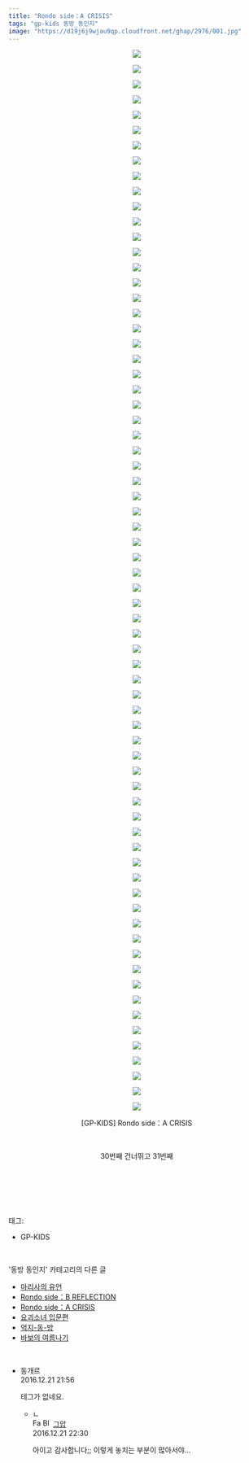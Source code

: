 ```yaml
---
title: "Rondo side：A CRISIS"
tags: "gp-kids 동방_동인지"
image: "https://d19j6j9wjau9qp.cloudfront.net/ghap/2976/001.jpg"
---
```

<div class="article">
<p style="text-align: center; clear: none; float: none;"><img src="{{ site.imgserver8 }}/ghap/2976/001.jpg"/></p>
<p style="text-align: center; clear: none; float: none;"><img src="{{ site.imgserver8 }}/ghap/2976/002.jpg"/></p>
<p style="text-align: center; clear: none; float: none;"><img src="{{ site.imgserver8 }}/ghap/2976/003.jpg"/></p>
<p style="text-align: center; clear: none; float: none;"><img src="{{ site.imgserver8 }}/ghap/2976/004.jpg"/></p>
<p style="text-align: center; clear: none; float: none;"><img src="{{ site.imgserver8 }}/ghap/2976/005.jpg"/></p>
<p style="text-align: center; clear: none; float: none;"><img src="{{ site.imgserver8 }}/ghap/2976/006.jpg"/></p>
<p style="text-align: center; clear: none; float: none;"><img src="{{ site.imgserver8 }}/ghap/2976/007.jpg"/></p>
<p style="text-align: center; clear: none; float: none;"><img src="{{ site.imgserver8 }}/ghap/2976/008.jpg"/></p>
<p style="text-align: center; clear: none; float: none;"><img src="{{ site.imgserver8 }}/ghap/2976/009.jpg"/></p>
<p style="text-align: center; clear: none; float: none;"><img src="{{ site.imgserver8 }}/ghap/2976/010.jpg"/></p>
<p style="text-align: center; clear: none; float: none;"><img src="{{ site.imgserver8 }}/ghap/2976/011.jpg"/></p>
<p style="text-align: center; clear: none; float: none;"><img src="{{ site.imgserver8 }}/ghap/2976/012.jpg"/></p>
<p style="text-align: center; clear: none; float: none;"><img src="{{ site.imgserver8 }}/ghap/2976/013.jpg"/></p>
<p style="text-align: center; clear: none; float: none;"><img src="{{ site.imgserver8 }}/ghap/2976/014.jpg"/></p>
<p style="text-align: center; clear: none; float: none;"><img src="{{ site.imgserver8 }}/ghap/2976/015.jpg"/></p>
<p style="text-align: center; clear: none; float: none;"><img src="{{ site.imgserver8 }}/ghap/2976/016.jpg"/></p>
<p style="text-align: center; clear: none; float: none;"><img src="{{ site.imgserver8 }}/ghap/2976/017.jpg"/></p>
<p style="text-align: center; clear: none; float: none;"><img src="{{ site.imgserver8 }}/ghap/2976/018.jpg"/></p>
<p style="text-align: center; clear: none; float: none;"><img src="{{ site.imgserver8 }}/ghap/2976/019.jpg"/></p>
<p style="text-align: center; clear: none; float: none;"><img src="{{ site.imgserver8 }}/ghap/2976/020.jpg"/></p>
<p style="text-align: center; clear: none; float: none;"><img src="{{ site.imgserver8 }}/ghap/2976/021.jpg"/></p>
<p style="text-align: center; clear: none; float: none;"><img src="{{ site.imgserver8 }}/ghap/2976/022.jpg"/></p>
<p style="text-align: center; clear: none; float: none;"><img src="{{ site.imgserver8 }}/ghap/2976/023.jpg"/></p>
<p style="text-align: center; clear: none; float: none;"><img src="{{ site.imgserver8 }}/ghap/2976/024.jpg"/></p>
<p style="text-align: center; clear: none; float: none;"><img src="{{ site.imgserver8 }}/ghap/2976/025.jpg"/></p>
<p style="text-align: center; clear: none; float: none;"><img src="{{ site.imgserver8 }}/ghap/2976/026.jpg"/></p>
<p style="text-align: center; clear: none; float: none;"><img src="{{ site.imgserver8 }}/ghap/2976/027.jpg"/></p>
<p style="text-align: center; clear: none; float: none;"><img src="{{ site.imgserver8 }}/ghap/2976/028.jpg"/></p>
<p style="text-align: center; clear: none; float: none;"><img src="{{ site.imgserver8 }}/ghap/2976/029.jpg"/></p>
<p style="text-align: center; clear: none; float: none;"><img src="{{ site.imgserver8 }}/ghap/2976/030.jpg"/></p>
<p style="text-align: center; clear: none; float: none;"><img src="{{ site.imgserver8 }}/ghap/2976/031.jpg"/></p>
<p style="text-align: center; clear: none; float: none;"><img src="{{ site.imgserver8 }}/ghap/2976/032.jpg"/></p>
<p style="text-align: center; clear: none; float: none;"><img src="{{ site.imgserver8 }}/ghap/2976/033.jpg"/></p>
<p style="text-align: center; clear: none; float: none;"><img src="{{ site.imgserver8 }}/ghap/2976/034.jpg"/></p>
<p style="text-align: center; clear: none; float: none;"><img src="{{ site.imgserver8 }}/ghap/2976/035.jpg"/></p>
<p style="text-align: center; clear: none; float: none;"><img src="{{ site.imgserver8 }}/ghap/2976/036.jpg"/></p>
<p style="text-align: center; clear: none; float: none;"><img src="{{ site.imgserver8 }}/ghap/2976/037.jpg"/></p>
<p style="text-align: center; clear: none; float: none;"><img src="{{ site.imgserver8 }}/ghap/2976/038.jpg"/></p>
<p style="text-align: center; clear: none; float: none;"><img src="{{ site.imgserver8 }}/ghap/2976/039.jpg"/></p>
<p style="text-align: center; clear: none; float: none;"><img src="{{ site.imgserver8 }}/ghap/2976/040.jpg"/></p>
<p style="text-align: center; clear: none; float: none;"><img src="{{ site.imgserver8 }}/ghap/2976/041.jpg"/></p>
<p style="text-align: center; clear: none; float: none;"><img src="{{ site.imgserver8 }}/ghap/2976/042.jpg"/></p>
<p style="text-align: center; clear: none; float: none;"><img src="{{ site.imgserver8 }}/ghap/2976/043.jpg"/></p>
<p style="text-align: center; clear: none; float: none;"><img src="{{ site.imgserver8 }}/ghap/2976/044.jpg"/></p>
<p style="text-align: center; clear: none; float: none;"><img src="{{ site.imgserver8 }}/ghap/2976/045.jpg"/></p>
<p style="text-align: center; clear: none; float: none;"><img src="{{ site.imgserver8 }}/ghap/2976/046.jpg"/></p>
<p style="text-align: center; clear: none; float: none;"><img src="{{ site.imgserver8 }}/ghap/2976/047.jpg"/></p>
<p style="text-align: center; clear: none; float: none;"><img src="{{ site.imgserver8 }}/ghap/2976/048.jpg"/></p>
<p style="text-align: center; clear: none; float: none;"><img src="{{ site.imgserver8 }}/ghap/2976/049.jpg"/></p>
<p style="text-align: center; clear: none; float: none;"><img src="{{ site.imgserver8 }}/ghap/2976/050.jpg"/></p>
<p style="text-align: center; clear: none; float: none;"><img src="{{ site.imgserver8 }}/ghap/2976/051.jpg"/></p>
<p style="text-align: center; clear: none; float: none;"><img src="{{ site.imgserver8 }}/ghap/2976/052.jpg"/></p>
<p style="text-align: center; clear: none; float: none;"><img src="{{ site.imgserver8 }}/ghap/2976/053.jpg"/></p>
<p style="text-align: center; clear: none; float: none;"><img src="{{ site.imgserver8 }}/ghap/2976/054.jpg"/></p>
<p style="text-align: center; clear: none; float: none;"><img src="{{ site.imgserver8 }}/ghap/2976/055.jpg"/></p>
<p style="text-align: center; clear: none; float: none;"><img src="{{ site.imgserver8 }}/ghap/2976/056.jpg"/></p>
<p style="text-align: center; clear: none; float: none;"><img src="{{ site.imgserver8 }}/ghap/2976/057.jpg"/></p>
<p style="text-align: center; clear: none; float: none;"><img src="{{ site.imgserver8 }}/ghap/2976/058.jpg"/></p>
<p style="text-align: center; clear: none; float: none;"><img src="{{ site.imgserver8 }}/ghap/2976/059.jpg"/></p>
<p style="text-align: center; clear: none; float: none;"><img src="{{ site.imgserver8 }}/ghap/2976/060.jpg"/></p>
<p style="text-align: center; clear: none; float: none;"><img src="{{ site.imgserver8 }}/ghap/2976/061.jpg"/></p>
<p style="text-align: center; clear: none; float: none;"><img src="{{ site.imgserver8 }}/ghap/2976/062.jpg"/></p>
<p style="text-align: center; clear: none; float: none;"><img src="{{ site.imgserver8 }}/ghap/2976/063.jpg"/></p>
<p style="text-align: center; clear: none; float: none;"><img src="{{ site.imgserver8 }}/ghap/2976/064.jpg"/></p>
<p style="text-align: center; clear: none; float: none;"><img src="{{ site.imgserver8 }}/ghap/2976/065.jpg"/></p>
<p style="text-align: center; clear: none; float: none;"><img src="{{ site.imgserver8 }}/ghap/2976/066.jpg"/></p>
<p style="text-align: center; clear: none; float: none;"><img src="{{ site.imgserver8 }}/ghap/2976/067.jpg"/></p>
<p style="text-align: center; clear: none; float: none;"><img src="{{ site.imgserver8 }}/ghap/2976/068.jpg"/></p>
<p style="text-align: center; clear: none; float: none;"><img src="{{ site.imgserver8 }}/ghap/2976/069.jpg"/></p>
<p style="text-align: center; clear: none; float: none;"><img src="{{ site.imgserver8 }}/ghap/2976/070.jpg"/></p>
<p style="text-align: center; clear: none; float: none;">[GP-KIDS] Rondo side：A CRISIS</p>
<p style="text-align: center; clear: none; float: none;"><br/></p>
<p style="text-align: center; clear: none; float: none;">30번째 건너뛰고 31번째</p>
<p style="text-align: center; clear: none; float: none;"><br/></p>
<p><br/></p>
</div><br/>
<div class="tagTrail">
<p>태그: </p>
<ul>
<li>GP-KIDS</li>
</ul>
</div><br/>
<div class="another">
<p>'동방 동인지' 카테고리의 다른 글</p>
<ul>
<li><a href="/ghap_2981">마리사의 유언</a></li>
<li><a href="/ghap_2977">Rondo side：B REFLECTION</a></li>
<li><a href="/ghap_2976">Rondo side：A CRISIS</a></li>
<li><a href="/ghap_2975">요괴소녀 입문편</a></li>
<li><a href="/ghap_2974">억지-동-방</a></li>
<li><a href="/ghap_2972">바보의 여름나기</a></li>
</ul>
</div><br/>
<div class="cb_module cb_fluid">
<div class="cb_wrt cb_profile">
<div class="comment">
<ul>
<li class="cb_thumb_off" id="comment14874913">
<div class="cb_comment_area">
<div class="cb_info_area">
<div class="cb_section">
<span class="cb_nick_name">동개르</span>
</div>
<div class="cb_section">
<span class="cb_date">2016.12.21 21:56 </span>
</div>
</div>
<div class="cb_dsc_comment">
<p class="cb_dsc">
											테그가 없네요.
										</p>
</div>
<ul>
<li class="cb_thumb_off" id="comment14874924">
<span class="cb_bu_subnode">ㄴ</span>
<div class="cb_comment_area">
<div class="cb_info_area">
<div class="cb_section">
<span class="cb_nick_name"><img alt="Favicon of https://ghaptouhou.tistory.com" height="16" onerror="this.onerror=null;this.parentNode.removeChild(this)" src="https://ghaptouhou.tistory.com/favicon.ico" width="16"/> <img alt="BlogIcon" height="16" onerror="this.parentNode.removeChild(this)" src="https://ghaptouhou.tistory.com/index.gif" width="16"/> <a href="https://ghaptouhou.tistory.com" onclick="return openLinkInNewWindow(this)"> 그압</a><span class="tistoryProfileLayerTrigger" onclick='TistoryProfile.show(event, this, {"title":"\uc800\uae30 \uc774\uac70 \ub098\uc911\uc5d0 \uc218\uc815 \uac00\ub2a5\ud558\ub098\uc694","url":"https:\/\/ghap.tistory.com","nickname":"\uadf8\uc555","items":[]}); return false;'></span></span>
</div>
<div class="cb_section">
<span class="cb_date">2016.12.21 22:30 </span>
</div>
</div>
<div class="cb_dsc_comment">
<p class="cb_dsc">
																아이고 감사합니다;; 이렇게 놓치는 부분이 많아서야...
															</p>
</div>
</div>
</li>
</ul>
</div></li>
</ul>
</div>
</div><!-- commentList close -->
</div><br/>

